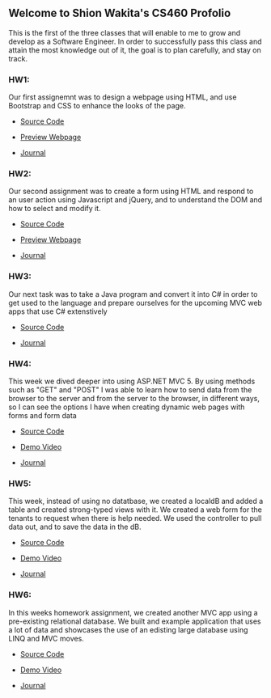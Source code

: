 ## Welcome to Shion Wakita's CS460 Profolio

This is the first of the three classes that will enable to me to grow and develop as a Software Engineer. In order to successfully pass this class and attain the most knowledge out of it, the goal is to plan carefully, and stay on track. 



### HW1:

Our first assignemnt was to design a webpage using HTML, and use Bootstrap and CSS to enhance the looks of the page.

* [Source Code](https://github.com/swakita14/swakita14.github.io/tree/master/HW1)

* [Preview Webpage](https://swakita14.github.io/HW1/hw1.html)

* [Journal](https://swakita14.github.io/HW1/index.html)


### HW2:

Our second assignment was to create a form using HTML and respond to an user action using Javascript and jQuery, and to understand the DOM and how to select and modify it.

* [Source Code](https://github.com/swakita14/swakita14.github.io/tree/master/HW2)

* [Preview Webpage](https://swakita14.github.io/HW2/hw1.html)

* [Journal](https://swakita14.github.io/HW2/index.html)


### HW3:

Our next task was to take a Java program and convert it into C# in order to get used to the language and prepare ourselves for the upcoming MVC web apps that use C# extenstively 

* [Source Code](https://github.com/swakita14/swakita14.github.io/tree/master/HW3)

* [Journal](https://swakita14.github.io/HW3/)

### HW4:

This week we dived deeper into using ASP.NET MVC 5. By using methods such as "GET" and "POST" I was able to learn how to send data from the browser to the server and from the server to the browser, in different ways, so I can see the options I have when creating dynamic web pages with forms and form data

* [Source Code](https://github.com/swakita14/swakita14.github.io/tree/master/HW4)

* [Demo Video](https://youtu.be/WKAEgg2KWg4)

* [Journal](https://swakita14.github.io/HW4/)

### HW5:

This week, instead of using no datatbase, we created a localdB and added a table and created strong-typed views with it. We created a web form for the tenants to request when there is help needed. We used the controller to pull data out, and to save the data in the dB. 

* [Source Code](https://github.com/swakita14/swakita14.github.io/tree/master/HW5)

* [Demo Video](https://www.youtube.com/watch?v=v9qrLMEKo9g&t=20s)

* [Journal](https://swakita14.github.io/HW5/)

### HW6:

In this weeks homework assignment, we created another MVC app using a pre-existing relational database. We built and example application that uses a lot of data and showcases the use of an edisting large database using LINQ and MVC moves. 

* [Source Code](https://github.com/swakita14/swakita14.github.io/tree/master/HW6)

* [Demo Video](https://youtu.be/i8jkJDDin_c)

* [Journal](https://swakita14.github.io/HW6/)
